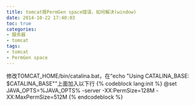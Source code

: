 ```yaml
---
title: tomcat报PermGen space错误，如何解决(window)
date: 2014-10-22 17:40:03
toc: true
categories:
- 服务器
- tomcat
tags:
- tomcat
- PermGen space
---
```

修改TOMCAT_HOME/bin/catalina.bat，在“echo "Using CATALINA_BASE:   $CATALINA_BASE"”上面加入以下行
{% codeblock lang:init %}
@set JAVA_OPTS=%JAVA_OPTS% -server -XX:PermSize=128M -XX:MaxPermSize=512M
{% endcodeblock %}
